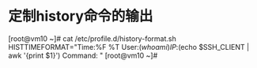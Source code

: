 # 定制history命令的输出
[root@vm10 ~]# cat /etc/profile.d/history-format.sh
HISTTIMEFORMAT="Time:%F %T User:$(whoami) IP:$(echo $SSH_CLIENT | awk '{print $1}') Command: "
[root@vm10 ~]# 
